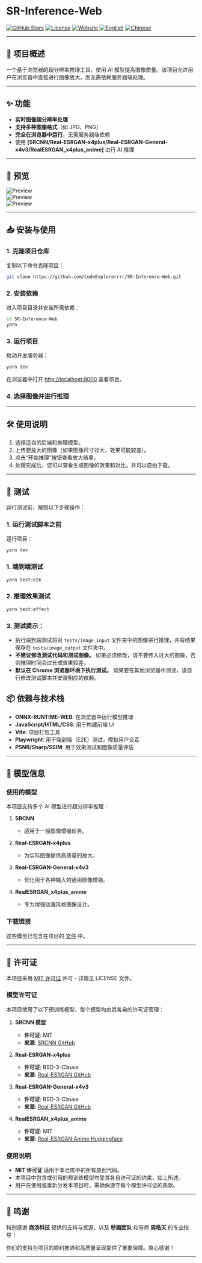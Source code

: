 # SR-Inference-Web

[![GitHub Stars](https://img.shields.io/badge/Stars-yellow)](https://github.com/CodeExplorerrrr/SR-Inference-Web)
[![License](https://img.shields.io/badge/License-MIT-green)](./LICENSE)
[![Website](https://img.shields.io/badge/Visit%20My%20Site-Click%20Here-brightgreen)](https://v0-my-project-47hnf0zphqp.vercel.app/)
[![English](https://img.shields.io/badge/English-Click%20Here-lightgray)](README.md)
[![Chinese](https://img.shields.io/badge/Chinese-Click%20Here-lightgray)](README_CN.md)

---

## 🚀 项目概述
一个基于浏览器的超分辨率推理工具，使用 AI 模型提高图像质量。该项目允许用户在浏览器中直接进行图像放大，而无需依赖服务器端处理。

---

## ✨ 功能
- **实时图像超分辨率处理**  
- **支持多种图像格式**（如 JPG、PNG）  
- **完全在浏览器中运行**，无需服务器端依赖  
- 使用 **[SRCNN/Real-ESRGAN-x4plus/Real-ESRGAN-General-x4v3/RealESRGAN_x4plus_anime]** 进行 AI 推理  

---

## 🌟 预览
![Preview](./assets/srcnn_screenshot.png)  
![Preview](./assets/x4plus.png)  
![Preview](./assets/anime.png)  

---

## 📥 安装与使用

### 1. 克隆项目仓库  
复制以下命令克隆项目：
```bash
git clone https://github.com/CodeExplorerrrr/SR-Inference-Web.git
```

### 2. 安装依赖
进入项目目录并安装所需依赖：
```bash
cd SR-Inference-Web
yarn
```

### 3. 运行项目
启动开发服务器：
```bash
yarn dev
```
在浏览器中打开 [http://localhost:8000](http://localhost:8000) 查看项目。

### 4. 选择图像并进行推理

---

## 🛠️ 使用说明
1. 选择适当的后端和推理模型。
2. 上传要放大的图像（如果图像尺寸过大，效果可能较差）。
3. 点击“开始推理”按钮查看放大结果。
4. 处理完成后，您可以查看生成图像的效果和对比，并可以自由下载。

---

## 🧪 测试
运行测试前，按照以下步骤操作：

### 1. 运行测试脚本之前
运行项目：
```bash
yarn dev
```
### 1. 端到端测试
```bash
yarn test:e2e
```

### 2. 推理效果测试
```bash
yarn test:effect
```

### 3. 测试提示：
- 执行端到端测试将对 `tests/image_input` 文件夹中的图像进行推理，并将结果保存在 `tests/image_output` 文件夹中。
- **不建议修改测试代码和测试图像。** 如果必须修改，请不要传入过大的图像，否则推理时间会过长或效果较差。
- **默认在 Chrome 浏览器环境下执行测试。** 如果要在其他浏览器中测试，请自行修改测试脚本并安装相应的依赖。

## 📦 依赖与技术栈
- **ONNX-RUNTIME-WEB**: 在浏览器中运行模型推理
- **JavaScript/HTML/CSS**: 用于构建前端 UI
- **Vite**: 项目打包工具
- **Playwright**: 用于端到端（E2E）测试，模拟用户交互
- **PSNR/Sharp/SSIM**: 用于效果测试和图像质量评估

---

## 📜 模型信息

### 使用的模型
本项目支持多个 AI 模型进行超分辨率推理：

1. **SRCNN**
    - 适用于一般图像增强任务。

2. **Real-ESRGAN-x4plus**
    - 为实际图像提供高质量的放大。

3. **Real-ESRGAN-General-x4v3**
    - 优化用于各种输入的通用图像增强。

4. **RealESRGAN_x4plus_anime**
    - 专为增强动漫风格图像设计。

### 下载链接
这些模型已包含在项目的 [文件](./models) 中。

---

## 📄 许可证

本项目采用 [MIT 许可证](./LICENSE) 许可 - 详情见 LICENSE 文件。

### 模型许可证
本项目使用了以下预训练模型，每个模型均由其各自的许可证管理：

1. **SRCNN 模型**
    - **许可证**: MIT
    - **来源**: [SRCNN GitHub](https://github.com/tegg89/SRCNN-Tensorflow)

2. **Real-ESRGAN-x4plus**
    - **许可证**: BSD-3-Clause
    - **来源**: [Real-ESRGAN GitHub](https://github.com/xinntao/Real-ESRGAN)

3. **Real-ESRGAN-General-x4v3**
    - **许可证**: BSD-3-Clause
    - **来源**: [Real-ESRGAN GitHub](https://github.com/xinntao/Real-ESRGAN)

4. **RealESRGAN_x4plus_anime**
    - **许可证**: MIT
    - **来源**: [Real-ESRGAN Anime Huggingface](https://huggingface.co/xiongjie/lightweight-real-ESRGAN-anime)

### 使用说明
- **MIT 许可证** 适用于本仓库中的所有原创代码。
- 本项目中包含或引用的预训练模型均受其各自许可证的约束，如上所述。
- 用户在使用或重新分发本项目时，需确保遵守每个模型许可证的条款。

---

## 🙏 鸣谢

特别感谢 **商汤科技** 提供的支持与资源，以及 **秒画团队** 和导师 **周皓天** 的专业指导！

你们的支持为项目的顺利推进和高质量呈现提供了重要保障。衷心感谢！

---


